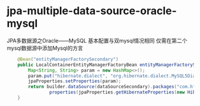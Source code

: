 # jpa-multiple-data-source-oracle-mysql
JPA多数据源之Oracle——MySQL
基本配置与双mysql情况相同
仅需在第二个mysql数据源中添加Mysql的方言
```java
    @Bean("entityManagerFactorySecondary")
    public LocalContainerEntityManagerFactoryBean entityManagerFactorySecondary(EntityManagerFactoryBuilder builder) {
        Map<String, String> param = new HashMap<>();
        param.put("hibernate.dialect", "org.hibernate.dialect.MySQL5Dialect");
        jpaProperties.setProperties(param);
        return builder.dataSource(dataSourceSecondary).packages("com.hffss.oracle.entity.secondary").persistenceUnit("secondaryPersistenceUnit").
                properties(jpaProperties.getHibernateProperties(new HibernateSettings())).build();
    }
```
